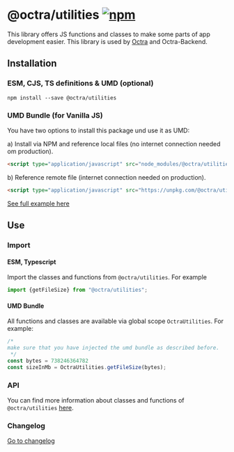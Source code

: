 # @octra/utilities <a href="https://www.npmjs.com/package/@octra/utilities"><img alt="npm" src="https://img.shields.io/npm/v/@octra/utilities"></a>

This library offers JS functions and classes to make some parts of app development easier. This library is used by [Octra](https://github.com/IPS-LMU/octra) and Octra-Backend.

## Installation

### ESM, CJS, TS definitions & UMD (optional)

````shell
npm install --save @octra/utilities
````

### UMD Bundle (for Vanilla JS)

You have two options to install this package und use it as UMD:

a) Install via NPM and reference local files (no internet connection needed om production).
````html
<script type="application/javascript" src="node_modules/@octra/utilities/bundles/OctraUtilities.umd.js"></script>
````

b) Reference remote file  (internet connection needed on production).
````html
<script type="application/javascript" src="https://unpkg.com/@octra/utilities/bundles/OctraUtilities.umd.js"></script>
````

[See full example here](../../../apps/web-components-demo/index.html)

## Use

### Import

#### ESM, Typescript

Import the classes and functions from `@octra/utilities`. For example

````typescript
import {getFileSize} from "@octra/utilities";
````

#### UMD Bundle

All functions and classes are available via global scope `OctraUtilities`. For example:

```javascript
/*
make sure that you have injected the umd bundle as described before.
 */
const bytes = 738246364782
const sizeInMb = OctraUtilities.getFileSize(bytes);
```

### API

You can find more information about classes and functions of `@octra/utilities` [here](https://ips-lmu.github.io/octra/modules/_octra_utilities.html).

### Changelog

[Go to changelog](https://github.com/IPS-LMU/octra/blob/main/libs/utilities/CHANGELOG.md)
